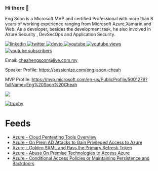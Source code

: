 ### Hi there 👋

Eng Soon is a Microsoft MVP and certified Professional with more than 8 years of working experience ranging from Microsoft Azure,Xamarin,and Web. As a developer, besides the development task, he also involved in Azure Security , DevSecOps and Application Security.

<a href="https://linkedin.com/in/cheahengsoon" target="_blank">
<img src=https://img.shields.io/badge/linkedin-%231E77B5.svg?&style=for-the-badge&logo=linkedin&logoColor=white alt=linkedin style="margin-bottom: 5px;" />
</a>

<a href="https://twitter.com/cheahengsoon" target="_blank">
<img src=https://img.shields.io/badge/twitter-%2300acee.svg?&style=for-the-badge&logo=twitter&logoColor=white alt=twitter style="margin-bottom: 5px;" />
</a>

<a href="https://dev.to/cheahengsoon" target="_blank">
<img src=https://img.shields.io/badge/dev.to-%2308090A.svg?&style=for-the-badge&logo=dev.to&logoColor=white alt=devto style="margin-bottom: 5px;" />
</a>

<a href="https://www.youtube.com/c/mvponduty" target="_blank">
<img src=https://img.shields.io/badge/youtube-%23EE4831.svg?&style=for-the-badge&logo=youtube&logoColor=white alt=youtube style="margin-bottom: 5px;" />
</a>  

<a href="https://www.youtube.com/channel/UCb09I4K-VYU-KMh0vFewUMw">
 <img alt="youtube views" src="https://github-readme-youtube-stats.herokuapp.com/views/index.php?id=UCb09I4K-VYU-KMh0vFewUMw&key=AIzaSyAoME8v2HgGWFa7wgprS4pFUytIhurun7k&color=red&logoColor=red"/>
</a>
<a href="https://www.youtube.com/channel/UCb09I4K-VYU-KMh0vFewUMw">
 <img alt="youtube subscribers" src="https://github-readme-youtube-stats.herokuapp.com/subscribers/index.php?id=UCb09I4K-VYU-KMh0vFewUMw&key=AIzaSyAoME8v2HgGWFa7wgprS4pFUytIhurun7k&color=red&logoColor=red"/>
</a>

Email: cheahengsoon@live.com.my

Speaker Profile: https://sessionize.com/eng-soon-cheah

MVP Profile: https://mvp.microsoft.com/en-us/PublicProfile/5001279?fullName=Eng%20Soon%20Cheah

<img src="https://github-readme-stats.vercel.app/api?username=cheahengsoon&show_icons=true&count_private=true" align="center" />

[![trophy](https://github-profile-trophy.vercel.app/?username=cheahengsoon)](https://github.com/ryo-ma/github-profile-trophy)


# Feeds
<!-- BLOG-POST-LIST:START -->
- [Azure - Cloud Pentesting Tools Overview](https://www.youtube.com/watch?v=sWQQ9ftBEgE)
- [Azure - On Prem AD Attacks to Gain Privileged Access to Azure](https://www.youtube.com/watch?v=xWbtalIo_Bg)
- [Azure - Golden SAML and Pass the Primary Refresh Token](https://www.youtube.com/watch?v=wz0WIF3JsSo)
- [Azure - Abuse On Premise Technologies to Access Azure](https://www.youtube.com/watch?v=hUNSjm2rblE)
- [Azure - Conditional Access Policies or Maintaining Persistence and Backdoors](https://www.youtube.com/watch?v=4rr8R66tbx0)
<!-- BLOG-POST-LIST:END -->
<!--
**cheahengsoon/cheahengsoon** is a ✨ _special_ ✨ repository because its `README.md` (this file) appears on your GitHub profile.

Here are some ideas to get you started:

- 🔭 I’m currently working on ...
- 🌱 I’m currently learning ...
- 👯 I’m looking to collaborate on ...
- 🤔 I’m looking for help with ...
- 💬 Ask me about ...
- 📫 How to reach me: ...
- 😄 Pronouns: ...
- ⚡ Fun fact: ...
-->
